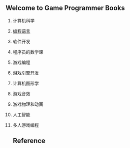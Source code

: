 ## Welcome to Game Programmer Books

1. 计算机科学

2. [编程语言](.\编程语言\编程语言.md)

3. 软件开发

4. 程序员的数学课

5. 游戏编程

6. 游戏引擎开发

7. 计算机图形学

8. 游戏音效

9. 游戏物理和动画

10. 人工智能

11. 多人游戏编程

    

    ## Reference

[miloyip /game-programmer]: https://github.com/miloyip/game-programmer

